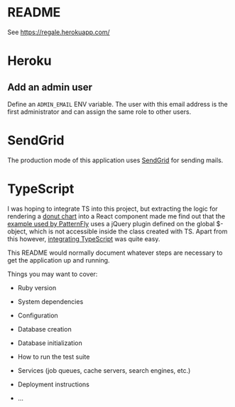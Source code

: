 # README

See https://regale.herokuapp.com/

# Heroku

## Add an admin user

Define an `ADMIN_EMAIL` ENV variable. The user with this email address is the first administrator and can assign the same role to other users.


# SendGrid

The production mode of this application uses [SendGrid](http://sendgrid.com) for sending mails.

# TypeScript

I was hoping to integrate TS into this project, but extracting the logic for rendering a [donut chart](https://www.patternfly.org/pattern-library/data-visualization/donut-chart) into a React component made me find out that the [example used by PatternFly](https://www.patternfly.org/pattern-library/data-visualization/donut-chart/#code) uses a jQuery plugin defined on the global $-object, which is not accessible inside the class created with TS. Apart from this however, [integrating TypeScript](https://github.com/rails/webpacker/blob/master/docs/typescript.md) was quite easy.

This README would normally document whatever steps are necessary to get the
application up and running.

Things you may want to cover:

* Ruby version

* System dependencies

* Configuration

* Database creation

* Database initialization

* How to run the test suite

* Services (job queues, cache servers, search engines, etc.)

* Deployment instructions

* ...

